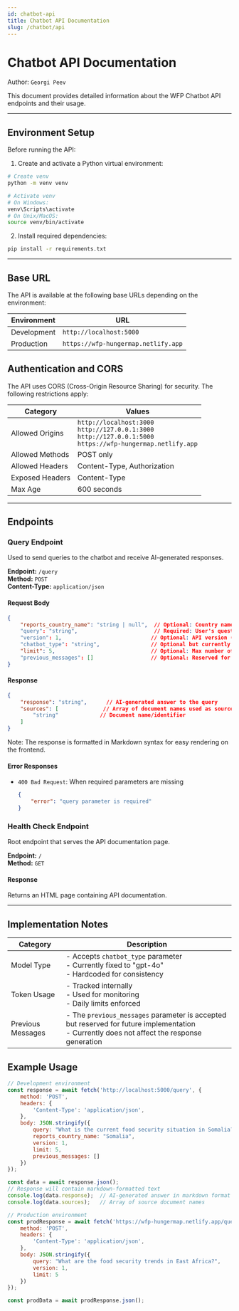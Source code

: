```yaml
---
id: chatbot-api
title: Chatbot API Documentation
slug: /chatbot/api
---
```


# Chatbot API Documentation

Author: `Georgi Peev`

This document provides detailed information about the WFP Chatbot API endpoints and their usage.

---

## Environment Setup

Before running the API:

1. Create and activate a Python virtual environment:
```bash
# Create venv
python -m venv venv

# Activate venv
# On Windows:
venv\Scripts\activate
# On Unix/MacOS:
source venv/bin/activate
```

2. Install required dependencies:
```bash
pip install -r requirements.txt
```

---

## Base URL

The API is available at the following base URLs depending on the environment:

| Environment | URL |
|------------|-----|
| Development | `http://localhost:5000` |
| Production | `https://wfp-hungermap.netlify.app` |

## Authentication and CORS

The API uses CORS (Cross-Origin Resource Sharing) for security. The following restrictions apply:

| Category | Values                                                                                                                  |
|----------|-------------------------------------------------------------------------------------------------------------------------|
| Allowed Origins | `http://localhost:3000`<br/>`http://127.0.0.1:3000`<br/>`http://127.0.0.1:5000`<br/>`https://wfp-hungermap.netlify.app` |
| Allowed Methods | POST only                                                                                                               |
| Allowed Headers | Content-Type, Authorization                                                                                             |
| Exposed Headers | Content-Type                                                                                                            |
| Max Age | 600 seconds                                                                                                             |

---

## Endpoints

### Query Endpoint

Used to send queries to the chatbot and receive AI-generated responses.

**Endpoint:** `/query`  
**Method:** `POST`  
**Content-Type:** `application/json`

#### Request Body

```json
{
    "reports_country_name": "string | null",  // Optional: Country name for report-specific context
    "query": "string",                        // Required: User's question
    "version": 1,                            // Optional: API version (default: 1)
    "chatbot_type": "string",                // Optional but currently fixed to "gpt-4o" - see [Model Types](#implementation-notes) for more information
    "limit": 5,                              // Optional: Max number of context documents (default: 5)
    "previous_messages": []                  // Optional: Reserved for future use
}
```

#### Response

```json
{
    "response": "string",      // AI-generated answer to the query
    "sources": [              // Array of document names used as sources
        "string"             // Document name/identifier
    ]
}
```

Note: The response is formatted in Markdown syntax for easy rendering on the frontend.

#### Error Responses

- `400 Bad Request`: When required parameters are missing
  ```json
  {
      "error": "query parameter is required"
  }
  ```

### Health Check Endpoint

Root endpoint that serves the API documentation page.

**Endpoint:** `/`  
**Method:** `GET`

#### Response
Returns an HTML page containing API documentation.

---

## Implementation Notes

| Category | Description                                                                                                                                    |
|----------|------------------------------------------------------------------------------------------------------------------------------------------------|
| Model Type | - Accepts `chatbot_type` parameter<br/>- Currently fixed to "gpt-4o"<br/>- Hardcoded for consistency                                           |
| Token Usage | - Tracked internally<br/>- Used for monitoring<br/>- Daily limits enforced                                                                     |
| Previous Messages | - The `previous_messages` parameter is accepted but reserved for future implementation<br/>- Currently does not affect the response generation |

## Example Usage

```javascript
// Development environment
const response = await fetch('http://localhost:5000/query', {
    method: 'POST',
    headers: {
        'Content-Type': 'application/json',
    },
    body: JSON.stringify({
        query: "What is the current food security situation in Somalia?",
        reports_country_name: "Somalia",
        version: 1,
        limit: 5,
        previous_messages: []
    })
});

const data = await response.json();
// Response will contain markdown-formatted text
console.log(data.response);  // AI-generated answer in markdown format
console.log(data.sources);   // Array of source document names

// Production environment
const prodResponse = await fetch('https://wfp-hungermap.netlify.app/query', {
    method: 'POST',
    headers: {
        'Content-Type': 'application/json',
    },
    body: JSON.stringify({
        query: "What are the food security trends in East Africa?",
        version: 1,
        limit: 5
    })
});

const prodData = await prodResponse.json();